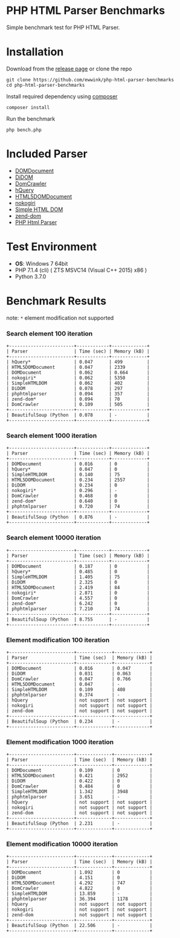 

# PHP HTML Parser Benchmarks

Simple benchmark test for PHP HTML Parser.

# Installation
Download from the [release page](https://github.com/ewwink/php-html-parser-benchmarks/releases) or clone the repo

    git clone https://github.com/ewwink/php-html-parser-benchmarks
    cd php-html-parser-benchmarks

Install required dependency using [composer](https://getcomposer.org/download/)

    composer install
    
Run the benchmark

    php bench.php

# Included Parser
- [DOMDocument](http://php.net/manual/en/class.domdocument.php)
- [DiDOM](https://github.com/Imangazaliev/DiDOM)
- [DomCrawler](https://github.com/symfony/dom-crawler)
- [hQuery](https://github.com/duzun/hQuery.php)
- [HTML5DOMDocument](https://github.com/ivopetkov/html5-dom-document-php)
- [nokogiri](https://github.com/olamedia/nokogiri)
- [Simple HTML DOM](https://github.com/sunra/php-simple-html-dom-parser)
- [zend-dom](https://github.com/zendframework/zend-dom)
- [PHP Html Parser](https://github.com/paquettg/php-html-parser)
 
# Test Environment
- **OS**: Windows 7 64bit
- PHP 7.1.4 (cli)  ( ZTS MSVC14 (Visual C++ 2015) x86 )
- Python 3.7.0

# Benchmark Results
note: `*` element modification not supported

### Search element 100 iteration

    +------------------------+------------+-------------+
    | Parser                 | Time (sec) | Memory (kB) |
    +------------------------+------------+-------------+
    | hQuery*                | 0.047      | 499         |
    | HTML5DOMDocument       | 0.047      | 2339        |
    | DOMDocument            | 0.062      | 0.664       |
    | nokogiri*              | 0.062      | 5350        |
    | SimpleHTMLDOM          | 0.062      | 402         |
    | DiDOM                  | 0.078      | 297         |
    | phphtmlparser          | 0.094      | 357         |
    | zend-dom*              | 0.094      | 70          |
    | DomCrawler             | 0.109      | 505         |
    +------------------------+------------+-------------+
    | BeautifulSoup (Python  | 0.078      | -           |
    +------------------------+------------+-------------+

### Search element 1000 iteration

    +------------------------+------------+-------------+
    | Parser                 | Time (sec) | Memory (kB) |
    +------------------------+------------+-------------+
    | DOMDocument            | 0.016      | 0           |
    | hQuery*                | 0.047      | 0           |
    | SimpleHTMLDOM          | 0.140      | 75          |
    | HTML5DOMDocument       | 0.234      | 2557        |
    | DiDOM                  | 0.234      | 0           |
    | nokogiri*              | 0.296      | -           |
    | DomCrawler             | 0.468      | 0           |
    | zend-dom*              | 0.640      | 0           |
    | phphtmlparser          | 0.720      | 74          |
    +------------------------+------------+-------------+
    | BeautifulSoup (Python  | 0.876      | -           |
    +------------------------+------------+-------------+

### Search element 10000 iteration

    +------------------------+------------+-------------+
    | Parser                 | Time (sec) | Memory (kB) |
    +------------------------+------------+-------------+
    | DOMDocument            | 0.187      | 0           |
    | hQuery*                | 0.485      | 0           |
    | SimpleHTMLDOM          | 1.405      | 75          |
    | DiDOM                  | 2.325      | 0           |
    | HTML5DOMDocument       | 2.419      | 84          |
    | nokogiri*              | 2.871      | 0           |
    | DomCrawler             | 4.557      | 0           |
    | zend-dom*              | 6.242      | 0           |
    | phphtmlparser          | 7.210      | 74          |
    +------------------------+------------+-------------+
    | BeautifulSoup (Python  | 8.755      | -           |
    +------------------------+------------+-------------+

### Element modification 100 iteration

    +------------------------+-------------+-------------+
    | Parser                 | Time (sec)  | Memory (kB) |
    +------------------------+-------------+-------------+
    | DOMDocument            | 0.016       | 0.047       |
    | DiDOM                  | 0.031       | 0.063       |
    | DomCrawler             | 0.047       | 0.766       |
    | HTML5DOMDocument       | 0.047       | -           |
    | SimpleHTMLDOM          | 0.109       | 408         |
    | phphtmlparser          | 0.374       | -           |
    | hQuery                 | not support | not support |
    | nokogiri               | not support | not support |
    | zend-dom               | not support | not support |
    +------------------------+-------------+-------------+
    | BeautifulSoup (Python  | 0.234       | -           |
    +------------------------+-------------+-------------+

### Element modification  1000 iteration

    +------------------------+-------------+-------------+
    | Parser                 | Time (sec)  | Memory (kB) |
    +------------------------+-------------+-------------+
    | DOMDocument            | 0.109       | 0           |
    | HTML5DOMDocument       | 0.421       | 2952        |
    | DiDOM                  | 0.422       | 0           |
    | DomCrawler             | 0.484       | 0           |
    | SimpleHTMLDOM          | 1.342       | 3948        |
    | phphtmlparser          | 3.651       | -           |
    | hQuery                 | not support | not support |
    | nokogiri               | not support | not support |
    | zend-dom               | not support | not support |
    +------------------------+-------------+-------------+
    | BeautifulSoup (Python  | 2.231       | -           |
    +------------------------+-------------+-------------+

### Element modification 10000 iteration

    +------------------------+-------------+-------------+
    | Parser                 | Time (sec)  | Memory (kB) |
    +------------------------+-------------+-------------+
    | DOMDocument            | 1.092       | 0           |
    | DiDOM                  | 4.151       | 0           |
    | HTML5DOMDocument       | 4.292       | 747         |
    | DomCrawler             | 4.822       | 0           |
    | SimpleHTMLDOM          | 13.859      | -           |
    | phphtmlparser          | 36.394      | 1178        |
    | hQuery                 | not support | not support |
    | nokogiri               | not support | not support |
    | zend-dom               | not support | not support |
    +------------------------+-------------+-------------+
    | BeautifulSoup (Python  | 22.506      | -           |
    +------------------------+-------------+-------------+
